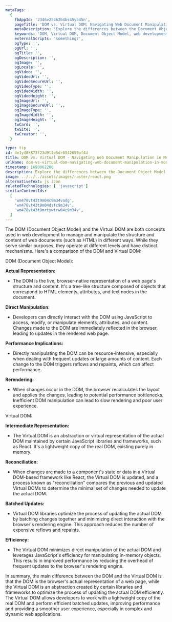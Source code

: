 ```yaml
---
metaTags:
  {
    fbAppId: '2346v25462b4bs45yb45n',
    pageTitle: 'DOM vs. Virtual DOM: Navigating Web Document Manipulation in Modern Development',
    metaDescription: 'Explore the differences between the Document Object Model (DOM) and the Virtual DOM, two essential concepts in web development. Learn how the DOM provides direct interaction with web page structure, while the Virtual DOM optimizes updates through lightweight abstractions. Discover how these mechanisms impact performance, rendering, and user experience.',
    keywords: 'DOM, Virtual DOM, Document Object Model, web development, web documents, JavaScript, performance optimization, rendering, user experience, modern development.',
    externalScripts: 'something?',
    ogType: '',
    ogUrl: '',
    ogTitle: '',
    ogDescription: '',
    ogImage: '',
    ogLocale: '',
    ogVideo: '',
    ogVideoUrl: '',
    ogVideoSecureUrl: '',
    ogVideoType: '',
    ogVideoWidth: '',
    ogVideoHeight: '',
    ogImageUrl: '',
    ogImageSecureUrl: '',,
    ogImageType: '',
    ogImageWidth: '',
    ogImageHeight: '',
    twCard: '',
    twSite: '',
    twCreator: '',
  }

type: tip
id: 4e1y48k873f23d9t3e5dr6542659of4d
title: DOM vs. Virtual DOM - Navigating Web Document Manipulation in Modern Development
urlName: dom-vs-virtual-dom-navigating-web-document-manipulation-in-modern-development
timestamp: 1690062200
description: Explore the differences between the Document Object Model (DOM) and the Virtual DOM, two essential concepts in web development. Learn how the DOM provides direct interaction with web page structure, while the Virtual DOM optimizes updates through lightweight abstractions. Discover how these mechanisms impact performance, rendering, and user experience.
image: ../../../assets/images/raster/react.png
alternativeText: js icon
relatedTechnologies: [ 'javascript']
similarContentIds:
  [
    'wm478vt43t9m04c9m34vadg',
    'wm478vt43t9m04dsfc9m34v',
    'wm478vt43t9mrtywtrw04c9m34v',
  ]
---
```


The DOM (Document Object Model) and the Virtual DOM are both concepts used in web development to manage and manipulate the structure and content of web documents (such as HTML) in different ways. While they serve similar purposes, they operate at different levels and have distinct mechanisms. Here's a comparison of the DOM and Virtual DOM:

DOM (Document Object Model):

<b>Actual Representation:</b>

- The DOM is the live, browser-native representation of a web page's structure and content. It's a tree-like structure composed of objects that correspond to HTML elements, attributes, and text nodes in the document.

<b>Direct Manipulation: </b>

- Developers can directly interact with the DOM using JavaScript to access, modify, or manipulate elements, attributes, and content. Changes made to the DOM are immediately reflected in the browser, leading to updates in the rendered web page.

<b>Performance Implications:</b>

- Directly manipulating the DOM can be resource-intensive, especially when dealing with frequent updates or large amounts of content. Each change to the DOM triggers reflows and repaints, which can affect performance.

<b>Rerendering: </b>

- When changes occur in the DOM, the browser recalculates the layout and applies the changes, leading to potential performance bottlenecks. Inefficient DOM manipulation can lead to slow rendering and poor user experience.

Virtual DOM:

<b>Intermediate Representation: </b>

- The Virtual DOM is an abstraction or virtual representation of the actual DOM maintained by certain JavaScript libraries and frameworks, such as React. It's a lightweight copy of the real DOM, existing purely in memory.

<b>Reconciliation: </b>

- When changes are made to a component's state or data in a Virtual DOM-based framework like React, the Virtual DOM is updated, and a process known as "reconciliation" compares the previous and updated Virtual DOMs to determine the minimal set of changes needed to update the actual DOM.

<b>Batched Updates:</b>

- Virtual DOM libraries optimize the process of updating the actual DOM by batching changes together and minimizing direct interaction with the browser's rendering engine. This approach reduces the number of expensive reflows and repaints.

<b>Efficiency: </b>

- The Virtual DOM minimizes direct manipulation of the actual DOM and leverages JavaScript's efficiency for manipulating in-memory objects. This results in improved performance by reducing the overhead of frequent updates to the browser's rendering engine.

In summary, the main difference between the DOM and the Virtual DOM is that the DOM is the browser's actual representation of a web page, while the Virtual DOM is an abstraction created by certain libraries and frameworks to optimize the process of updating the actual DOM efficiently. The Virtual DOM allows developers to work with a lightweight copy of the real DOM and perform efficient batched updates, improving performance and providing a smoother user experience, especially in complex and dynamic web applications.
